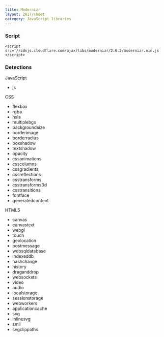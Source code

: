 ```yaml
---
title: Modernizr
layout: 2017/sheet
category: JavaScript libraries
---
```


### Script

    <script src='//cdnjs.cloudflare.com/ajax/libs/modernizr/2.6.2/modernizr.min.js'></script>

### Detections

JavaScript

 * js

CSS

 * flexbox
 * rgba
 * hsla
 * multiplebgs
 * backgroundsize
 * borderimage
 * borderradius
 * boxshadow
 * textshadow
 * opacity
 * cssanimations
 * csscolumns
 * cssgradients
 * cssreflections
 * csstransforms
 * csstransforms3d
 * csstransitions
 * fontface
 * generatedcontent

HTML5

 * canvas
 * canvastext
 * webgl
 * touch
 * geolocation
 * postmessage
 * websqldatabase
 * indexeddb
 * hashchange
 * history
 * draganddrop
 * websockets
 * video
 * audio
 * localstorage
 * sessionstorage
 * webworkers
 * applicationcache
 * svg
 * inlinesvg
 * smil
 * svgclippaths
